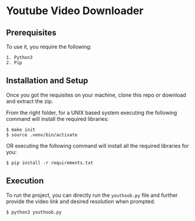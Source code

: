 
# Youtube Video Downloader
## Prerequisites
To use it, you require the following:
```
1. Python3
2. Pip
```

## Installation and Setup
Once you got the requisites on your machine, clone this repo or download and extract the zip.

 From the right folder, for a UNIX based system executing the following command will install the required libraries:
```
$ make init
$ source .venv/bin/activate
```

OR executing the following command will install all the required libraries for you:
```
$ pip install -r requirements.txt
```
	
## Execution
To run the project, you can directly run the ```youthoob.py``` file and further provide the video link and desired resolution when prompted.

```$ python3 youthoob.py```
